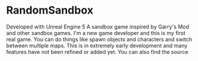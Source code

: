# RandomSandbox

Developed with Unreal Engine 5
A sandbox game inspired by Garry's Mod and other sandbox games. I'm a new game developer and this is my first real game. You can do things like spawn objects and characters and switch between multiple maps. This is in extremely early development and many features have not been refined or added yet. You can also find the source
